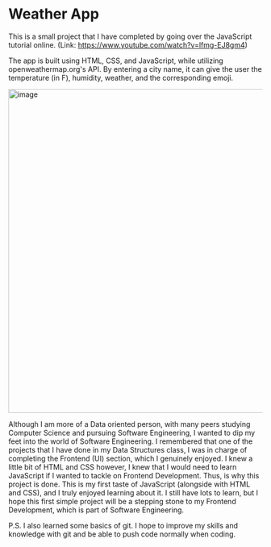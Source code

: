 # Weather App

This is a small project that I have completed by going over the JavaScript tutorial online. (Link: https://www.youtube.com/watch?v=lfmg-EJ8gm4)

The app is built using HTML, CSS, and JavaScript, while utilizing openweathermap.org's API. By entering a city name, it can give the user the temperature (in F), humidity, weather, and the corresponding emoji. 

<img width="642" alt="image" src="https://github.com/ykuw2/weather-app/assets/67178278/fc82772a-c75b-4cf8-bf88-50e932c06f66">

Although I am more of a Data oriented person, with many peers studying Computer Science and pursuing Software Engineering, I wanted to dip my feet into the world of Software Engineering.
I remembered that one of the projects that I have done in my Data Structures class, I was in charge of completing the Frontend (UI) section, which I genuinely enjoyed.
I knew a little bit of HTML and CSS however, I knew that I would need to learn JavaScript if I wanted to tackle on Frontend Development. Thus, is why this project is done. This is my first taste of JavaScript (alongside with HTML and CSS), and I truly enjoyed learning about it.
I still have lots to learn, but I hope this first simple project will be a stepping stone to my Frontend Development, which is part of Software Engineering.

P.S. I also learned some basics of git. I hope to improve my skills and knowledge with git and be able to push code normally when coding. 
